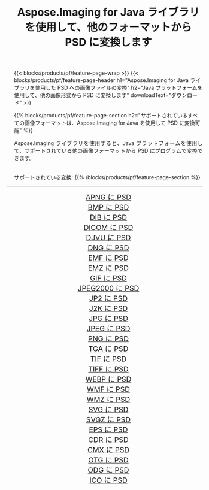 ﻿---
title: Aspose.Imaging for Java ライブラリを使用して、他のフォーマットから PSD に変換します 
weight: 3920
url: /ja/java/conversion/to/psd/ 
lang: ja
langdirlevel: 2
locales: zh-hans,ja,it,ru,de,es,fr,nl,id,lt,pl,pt,vi,tr,ko,zh-hant,ar,hi,th,sv,cs,uk,he
description: Aspose.Imaging を使用すると、Java を使用して他のフォーマットから PSD に変換できます。
---

{{< blocks/products/pf/feature-page-wrap >}}
{{< blocks/products/pf/feature-page-header h1="Aspose.Imaging for Java ライブラリを使用した PSD への画像ファイルの変換" h2="Java プラットフォームを使用して、他の画像形式から PSD に変換します" downloadText="ダウンロード" >}}


{{% blocks/products/pf/feature-page-section  h2="サポートされているすべての画像フォーマットは、Aspose.Imaging for Java を使用して PSD に変換可能" %}}
<p align=justify>Aspose.Imaging ライブラリを使用すると、Java プラットフォームを使用して、サポートされている他の画像フォーマットから PSD にプログラムで変換できます。</p>
<br/>
サポートされている変換:
{{% /blocks/products/pf/feature-page-section %}}
<div class="container-fluid productfamilypage bg-gray">
    <div class="convertypes bg-gray agp-content section">
        <div class="container">
		<hr style="margin-left:-20px;"/>
		<div class="row other-converters" style="gap: 10px;font-size: 19px;text-align:center;">
		    <div class='col-md-2 other-converter remove-lp remove-rp'><a href="/imaging/ja/java/conversion/apng-to-psd/" style="padding:15px;">APNG に PSD</a></div>
<div class='col-md-2 other-converter remove-lp remove-rp'><a href="/imaging/ja/java/conversion/bmp-to-psd/" style="padding:15px;">BMP に PSD</a></div>
<div class='col-md-2 other-converter remove-lp remove-rp'><a href="/imaging/ja/java/conversion/dib-to-psd/" style="padding:15px;">DIB に PSD</a></div>
<div class='col-md-2 other-converter remove-lp remove-rp'><a href="/imaging/ja/java/conversion/dicom-to-psd/" style="padding:15px;">DICOM に PSD</a></div>
<div class='col-md-2 other-converter remove-lp remove-rp'><a href="/imaging/ja/java/conversion/djvu-to-psd/" style="padding:15px;">DJVU に PSD</a></div>
<div class='col-md-2 other-converter remove-lp remove-rp'><a href="/imaging/ja/java/conversion/dng-to-psd/" style="padding:15px;">DNG に PSD</a></div>
<div class='col-md-2 other-converter remove-lp remove-rp'><a href="/imaging/ja/java/conversion/emf-to-psd/" style="padding:15px;">EMF に PSD</a></div>
<div class='col-md-2 other-converter remove-lp remove-rp'><a href="/imaging/ja/java/conversion/emz-to-psd/" style="padding:15px;">EMZ に PSD</a></div>
<div class='col-md-2 other-converter remove-lp remove-rp'><a href="/imaging/ja/java/conversion/gif-to-psd/" style="padding:15px;">GIF に PSD</a></div>
<div class='col-md-2 other-converter remove-lp remove-rp'><a href="/imaging/ja/java/conversion/jpeg2000-to-psd/" style="padding:15px;">JPEG2000 に PSD</a></div>
<div class='col-md-2 other-converter remove-lp remove-rp'><a href="/imaging/ja/java/conversion/jp2-to-psd/" style="padding:15px;">JP2 に PSD</a></div>
<div class='col-md-2 other-converter remove-lp remove-rp'><a href="/imaging/ja/java/conversion/j2k-to-psd/" style="padding:15px;">J2K に PSD</a></div>
<div class='col-md-2 other-converter remove-lp remove-rp'><a href="/imaging/ja/java/conversion/jpg-to-psd/" style="padding:15px;">JPG に PSD</a></div>
<div class='col-md-2 other-converter remove-lp remove-rp'><a href="/imaging/ja/java/conversion/jpeg-to-psd/" style="padding:15px;">JPEG に PSD</a></div>
<div class='col-md-2 other-converter remove-lp remove-rp'><a href="/imaging/ja/java/conversion/png-to-psd/" style="padding:15px;">PNG に PSD</a></div>
<div class='col-md-2 other-converter remove-lp remove-rp'><a href="/imaging/ja/java/conversion/tga-to-psd/" style="padding:15px;">TGA に PSD</a></div>
<div class='col-md-2 other-converter remove-lp remove-rp'><a href="/imaging/ja/java/conversion/tif-to-psd/" style="padding:15px;">TIF に PSD</a></div>
<div class='col-md-2 other-converter remove-lp remove-rp'><a href="/imaging/ja/java/conversion/tiff-to-psd/" style="padding:15px;">TIFF に PSD</a></div>
<div class='col-md-2 other-converter remove-lp remove-rp'><a href="/imaging/ja/java/conversion/webp-to-psd/" style="padding:15px;">WEBP に PSD</a></div>
<div class='col-md-2 other-converter remove-lp remove-rp'><a href="/imaging/ja/java/conversion/wmf-to-psd/" style="padding:15px;">WMF に PSD</a></div>
<div class='col-md-2 other-converter remove-lp remove-rp'><a href="/imaging/ja/java/conversion/wmz-to-psd/" style="padding:15px;">WMZ に PSD</a></div>
<div class='col-md-2 other-converter remove-lp remove-rp'><a href="/imaging/ja/java/conversion/svg-to-psd/" style="padding:15px;">SVG に PSD</a></div>
<div class='col-md-2 other-converter remove-lp remove-rp'><a href="/imaging/ja/java/conversion/svgz-to-psd/" style="padding:15px;">SVGZ に PSD</a></div>
<div class='col-md-2 other-converter remove-lp remove-rp'><a href="/imaging/ja/java/conversion/eps-to-psd/" style="padding:15px;">EPS に PSD</a></div>
<div class='col-md-2 other-converter remove-lp remove-rp'><a href="/imaging/ja/java/conversion/cdr-to-psd/" style="padding:15px;">CDR に PSD</a></div>
<div class='col-md-2 other-converter remove-lp remove-rp'><a href="/imaging/ja/java/conversion/cmx-to-psd/" style="padding:15px;">CMX に PSD</a></div>
<div class='col-md-2 other-converter remove-lp remove-rp'><a href="/imaging/ja/java/conversion/otg-to-psd/" style="padding:15px;">OTG に PSD</a></div>
<div class='col-md-2 other-converter remove-lp remove-rp'><a href="/imaging/ja/java/conversion/odg-to-psd/" style="padding:15px;">ODG に PSD</a></div>
<div class='col-md-2 other-converter remove-lp remove-rp'><a href="/imaging/ja/java/conversion/ico-to-psd/" style="padding:15px;">ICO に PSD</a></div>
                </div>
        </div>
    </div>
</div>
<br/>


